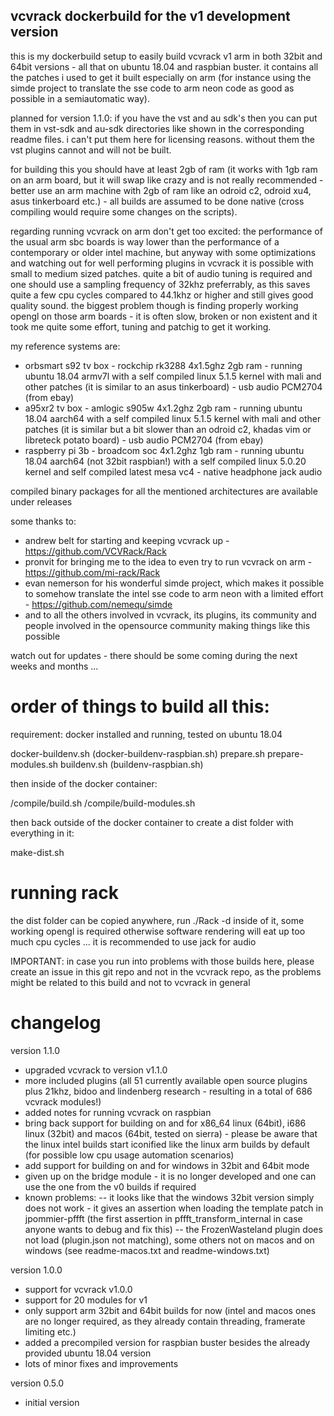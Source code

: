 ## vcvrack dockerbuild for the v1 development version

this is my dockerbuild setup to easily build vcvrack v1 arm in both 32bit and 64bit versions - all that on ubuntu 18.04 and raspbian buster. it contains all the patches i used to get it built especially on arm (for instance using the simde project to translate the sse code to arm neon code as good as possible in a semiautomatic way).

planned for version 1.1.0: if you have the vst and au sdk's then you can put them in vst-sdk and au-sdk directories like shown in the corresponding readme files. i can't put them here for licensing reasons. without them the vst plugins cannot and will not be built.

for building this you should have at least 2gb of ram (it works with 1gb ram on an arm board, but it will swap like crazy and is not really recommended - better use an arm machine with 2gb of ram like an odroid c2, odroid xu4, asus tinkerboard etc.) - all builds are assumed to be done native (cross compiling would require some changes on the scripts).

regarding running vcvrack on arm don't get too excited: the performance of the usual arm sbc boards is way lower than the performance of a contemporary or older intel machine, but anyway with some optimizations and watching out for well performing plugins in vcvrack it is possible with small to medium sized patches. quite a bit of audio tuning is required and one should use a sampling frequency of 32khz preferrably, as this saves quite a few cpu cycles compared to 44.1khz or higher and still gives good quality sound. the biggest problem though is finding properly working opengl on those arm boards - it is often slow, broken or non existent and it took me quite some effort, tuning and patchig to get it working.

my reference systems are:
* orbsmart s92 tv box - rockchip rk3288 4x1.5ghz 2gb ram - running ubuntu 18.04 armv7l with a self compiled linux 5.1.5 kernel with mali and other patches (it is similar to an asus tinkerboard) - usb audio PCM2704 (from ebay)
* a95xr2 tv box - amlogic s905w 4x1.2ghz 2gb ram - running ubuntu 18.04 aarch64 with a self compiled linux 5.1.5 kernel with mali and other patches (it is similar but a bit slower than an odroid c2, khadas vim or libreteck potato board) - usb audio PCM2704 (from ebay)
* raspberry pi 3b - broadcom soc 4x1.2ghz 1gb ram - running ubuntu 18.04 aarch64 (not 32bit raspbian!) with a self compiled linux 5.0.20 kernel and self compiled latest mesa vc4 - native headphone jack audio

compiled binary packages for all the mentioned architectures are available under releases

some thanks to:
- andrew belt for starting and keeping vcvrack up - https://github.com/VCVRack/Rack
- pronvit for bringing me to the idea to even try to run vcvrack on arm - https://github.com/mi-rack/Rack
- evan nemerson for his wonderful simde project, which makes it possible to somehow translate the intel sse code to arm neon with a limited effort - https://github.com/nemequ/simde
- and to all the others involved in vcvrack, its plugins, its community and people involved in the opensource community making things like this possible

watch out for updates - there should be some coming during the next weeks and months ...


# order of things to build all this:

requirement: docker installed and running, tested on ubuntu 18.04

docker-buildenv.sh (docker-buildenv-raspbian.sh)
prepare.sh
prepare-modules.sh
buildenv.sh (buildenv-raspbian.sh)

then inside of the docker container:

/compile/build.sh
/compile/build-modules.sh

then back outside of the docker container to create a dist folder with everything in it:

make-dist.sh

# running rack

the dist folder can be copied anywhere, run ./Rack -d inside of it, some working opengl is required otherwise software rendering will eat up too much cpu cycles ... it is recommended to use jack for audio

IMPORTANT: in case you run into problems with those builds here, please create an issue in this git repo and not in the vcvrack repo, as the problems might be related to this build and not to vcvrack in general

# changelog

version 1.1.0
- upgraded vcvrack to version v1.1.0
- more included plugins (all 51 currently available open source plugins plus 21khz, bidoo and lindenberg research - resulting in a total of 686 vcvrack modules!)
- added notes for running vcvrack on raspbian
- bring back support for building on and for x86_64 linux (64bit), i686 linux (32bit) and macos (64bit, tested on sierra) - please be aware that the linux intel builds start iconified like the linux arm builds by default (for possible low cpu usage automation scenarios)
- add support for building on and for windows in 32bit and 64bit mode
- given up on the bridge module - it is no longer developed and one can use the one from the v0 builds if required
- known problems:
-- it looks like that the windows 32bit version simply does not work - it gives an assertion when loading the template patch in jpommier-pffft (the first assertion in pffft_transform_internal in case anyone wants to debug and fix this)
-- the FrozenWasteland plugin does not load (plugin.json not matching), some others not on macos and on windows (see readme-macos.txt and readme-windows.txt)

version 1.0.0
- support for vcvrack v1.0.0
- support for 20 modules for v1
- only support arm 32bit and 64bit builds for now (intel and macos ones are no longer required, as they already contain threading, framerate limiting etc.)
- added a precompiled version for raspbian buster besides the already provided ubuntu 18.04 version
- lots of minor fixes and improvements

version 0.5.0
- initial version

